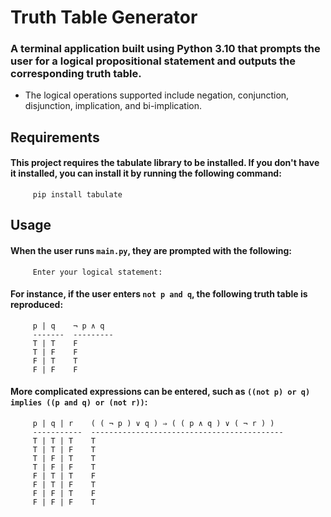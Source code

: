 # Truth Table Generator
### A terminal application built using Python 3.10 that prompts the user for a logical propositional statement and outputs the corresponding truth table.

* The logical operations supported include negation, conjunction, disjunction, implication, and bi-implication.
## Requirements
#### This project requires the tabulate library to be installed. If you don't have it installed, you can install it by running the following command:

         pip install tabulate
         
         
## Usage
#### When the user runs `main.py`, they are prompted with the following:

         Enter your logical statement:
        
        
#### For instance, if the user enters `not p and q`, the following truth table is reproduced:

         p | q    ¬ p ∧ q 
         -------  ---------
         T | T    F
         T | F    F
         F | T    T
         F | F    F        
         
         
#### More complicated expressions can be entered, such as `((not p) or q) implies ((p and q) or (not r))`:

         p | q | r    ( ( ¬ p ) ∨ q ) ⇒ ( ( p ∧ q ) ∨ ( ¬ r ) )
         -----------  -------------------------------------------
         T | T | T    T
         T | T | F    T
         T | F | T    T
         T | F | F    T
         F | T | T    F
         F | T | F    T
         F | F | T    F
         F | F | F    T
